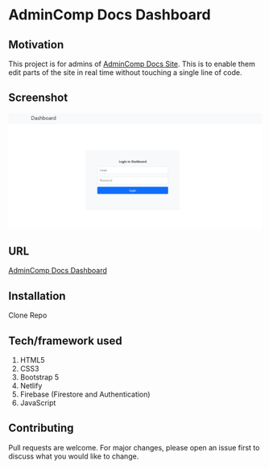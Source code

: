 # AdminComp Docs Dashboard

## Motivation

This project is for admins of [AdminComp Docs Site](https://zen-ptolemy-6bcc40.netlify.app/). This is to enable them edit parts of the site in real time without touching a single line of code.

## Screenshot

[![AdminComp Docs Dashboard](img/db.PNG "AdminComp Docs Dashboard")]()

## URL

[AdminComp Docs Dashboard](https://goofy-turing-ea6310.netlify.app/)

## Installation

Clone Repo

## Tech/framework used

1. HTML5
2. CSS3
3. Bootstrap 5
4. Netlify
5. Firebase (Firestore and Authentication)
6. JavaScript

## Contributing

Pull requests are welcome. For major changes, please open an issue first to discuss what you would like to change.
